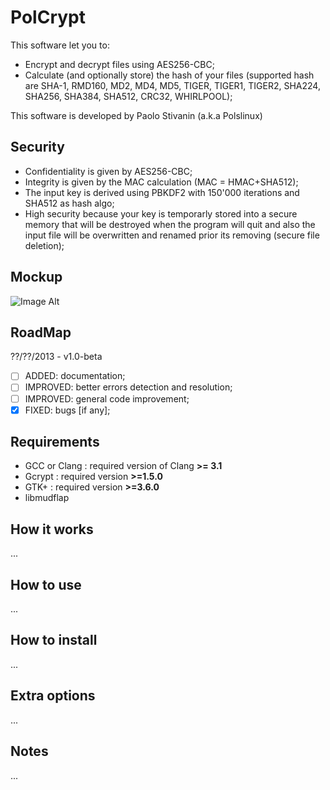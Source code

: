 PolCrypt
========

This software let you to:
* Encrypt and decrypt files using AES256-CBC;
* Calculate (and optionally store) the hash of your files (supported hash are SHA-1, RMD160, MD2, MD4, MD5, TIGER, TIGER1, TIGER2, SHA224, SHA256, SHA384, SHA512, CRC32, WHIRLPOOL);

This software is developed by Paolo Stivanin (a.k.a Polslinux)

Security
--------
* Confidentiality is given by AES256-CBC;
* Integrity is given by the MAC calculation (MAC = HMAC+SHA512);
* The input key is derived using PBKDF2 with 150'000 iterations and SHA512 as hash algo;
* High security because your key is temporarly stored into a secure memory that will be destroyed when the program will quit and also the input file will be overwritten and renamed prior its removing (secure file deletion);


Mockup
------
![Image Alt](https://raw.github.com/polslinux/PolCrypt/master/docs/polcrypt.png)

RoadMap
-------
??/??/2013 - v1.0-beta
- [ ] ADDED: documentation;
- [ ] IMPROVED: better errors detection and resolution;
- [ ] IMPROVED: general code improvement;
- [X] FIXED: bugs [if any];

Requirements
------------
* GCC or Clang	: required version of Clang **>= 3.1**
* Gcrypt	: required version **>=1.5.0**
* GTK+		: required version **>=3.6.0**
* libmudflap

How it works
------------
...


How to use
----------
...



How to install
--------------
...


Extra options
-------------
...


Notes
-----
...
